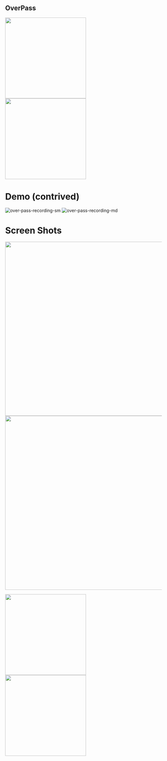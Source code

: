 
## OverPass  
<img src="https://github.com/occiandiaali/over-pass/assets/40769994/12db85bd-aa55-4a4d-852e-c4e914c6b761.jpg" width="260">
<img src="https://github.com/occiandiaali/over-pass/assets/40769994/70319f1b-4460-4714-95d5-871e61248cea.jpg" width="260">  

# Demo (contrived)  

![over-pass-recording-sm](https://github.com/occiandiaali/over-pass/assets/40769994/dab15ae2-efcd-454e-99f1-8ad7da10ee74)
![over-pass-recording-md](https://github.com/occiandiaali/over-pass/assets/40769994/c2bb4da4-d326-45e5-982a-072cdbdda2fd)


# Screen Shots  

<img src="https://github.com/occiandiaali/over-pass/assets/40769994/5e687040-3d0c-4a67-9074-e9f303a0dfe0.jpg" width="560">  
<img src="https://github.com/occiandiaali/over-pass/assets/40769994/de16783e-2df8-45dd-8f83-27e600bec615.jpg" width="560">  


<img src="https://github.com/occiandiaali/over-pass/assets/40769994/5aeda105-73ca-4b8d-a766-6c3796138f2a.jpg" width="260"> <img src="https://github.com/occiandiaali/over-pass/assets/40769994/1e8d62b5-1c27-42c9-a7ab-5c162be55a1a.jpg" width="260"> 

